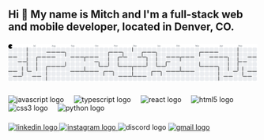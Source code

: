 <h2 align="left">Hi 👋  My name is Mitch and I'm a full-stack web and mobile developer, located in Denver, CO.</h2>

###

<picture>
  <source media="(prefers-color-scheme: dark)" srcset="https://raw.githubusercontent.com/mitchbrenner/mitchbrenner/output/pacman-contribution-graph-dark.svg">
  <source media="(prefers-color-scheme: light)" srcset="https://raw.githubusercontent.com/mitchbrenner/mitchbrenner/output/pacman-contribution-graph.svg">
  <img alt="pacman contribution graph" src="https://raw.githubusercontent.com/mitchbrenner/mitchbrenner/output/pacman-contribution-graph.svg">
</picture>


<!-- <picture> -->
  <!-- <source media="(prefers-color-scheme: dark)" srcset="https://raw.githubusercontent.com/mitchbrenner/mitchbrenner/output/github-snake-dark.svg" /> -->
   <!-- <source media="(prefers-color-scheme: light)" srcset="https://raw.githubusercontent.com/mitchbrenner/mitchbrenner/output/github-snake.svg" /> -->
   <!-- <img alt="github-snake" src="https://raw.githubusercontent.com/mitchbrenner/mitchbrenner/output/github-snake.svg" /> -->
 <!-- </picture> -->

###

<div align="left">
  <img src="https://cdn.jsdelivr.net/gh/devicons/devicon/icons/javascript/javascript-original.svg" height="30" alt="javascript logo"  />
  <img width="12" />
  <img src="https://cdn.jsdelivr.net/gh/devicons/devicon/icons/typescript/typescript-original.svg" height="30" alt="typescript logo"  />
  <img width="12" />
  <img src="https://cdn.jsdelivr.net/gh/devicons/devicon/icons/react/react-original.svg" height="30" alt="react logo"  />
  <img width="12" />
  <img src="https://cdn.jsdelivr.net/gh/devicons/devicon/icons/html5/html5-original.svg" height="30" alt="html5 logo"  />
  <img width="12" />
  <img src="https://cdn.jsdelivr.net/gh/devicons/devicon/icons/css3/css3-original.svg" height="30" alt="css3 logo"  />
  <img width="12" />
  <img src="https://cdn.jsdelivr.net/gh/devicons/devicon/icons/python/python-original.svg" height="30" alt="python logo"  />
</div>

###

<!-- <img align="right" height="150" src="https://pbs.twimg.com/profile_images/1593304942210478080/TUYae5z7_400x400.jpg"  /> -->

###

<div align="left">
  <a href="https://www.linkedin.com/in/mitchell-brenner-124240230/" target="_blank">
    <img src="https://img.shields.io/static/v1?message=LinkedIn&logo=linkedin&label=&color=0077B5&logoColor=white&labelColor=&style=for-the-badge" height="35" alt="linkedin logo"  />
  </a>
  <a href="https://www.instagram.com/mitchellbrenner7/" target="_blank">
    <img src="https://img.shields.io/static/v1?message=Instagram&logo=instagram&label=&color=E4405F&logoColor=white&labelColor=&style=for-the-badge" height="35" alt="instagram logo"  />
  </a>
  <img src="https://img.shields.io/static/v1?message=Discord&logo=discord&label=&color=7289DA&logoColor=white&labelColor=&style=for-the-badge" height="35" alt="discord logo"  />
  <a href="mitchbrenner8@gmail.com" target="_blank">
    <img src="https://img.shields.io/static/v1?message=Gmail&logo=gmail&label=&color=D14836&logoColor=white&labelColor=&style=for-the-badge" height="35" alt="gmail logo"  />
  </a>
</div>

###
